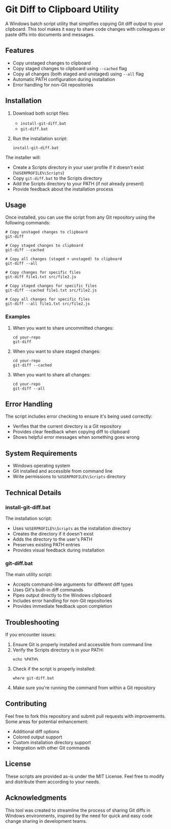 # Git Diff to Clipboard Utility

A Windows batch script utility that simplifies copying Git diff output to your clipboard. This tool
makes it easy to share code changes with colleagues or paste diffs into documents and messages.

## Features

- Copy unstaged changes to clipboard
- Copy staged changes to clipboard using `--cached` flag
- Copy all changes (both staged and unstaged) using `--all` flag
- Automatic PATH configuration during installation
- Error handling for non-Git repositories

## Installation

1. Download both script files:
    - `install-git-diff.bat`
    - `git-diff.bat`

2. Run the installation script:
   ```batch
   install-git-diff.bat
   ```

The installer will:

- Create a Scripts directory in your user profile if it doesn't exist (`%USERPROFILE%\Scripts`)
- Copy `git-diff.bat` to the Scripts directory
- Add the Scripts directory to your PATH (if not already present)
- Provide feedback about the installation process

## Usage

Once installed, you can use the script from any Git repository using the following commands:

```batch
# Copy unstaged changes to clipboard
git-diff

# Copy staged changes to clipboard
git-diff --cached

# Copy all changes (staged + unstaged) to clipboard
git-diff --all

# Copy changes for specific files
git-diff file1.txt src/file2.js

# Copy staged changes for specific files
git-diff --cached file1.txt src/file2.js

# Copy all changes for specific files
git-diff --all file1.txt src/file2.js
```

### Examples

1. When you want to share uncommitted changes:
   ```batch
   cd your-repo
   git-diff
   ```

2. When you want to share staged changes:
   ```batch
   cd your-repo
   git-diff --cached
   ```

3. When you want to share all changes:
   ```batch
   cd your-repo
   git-diff --all
   ```

## Error Handling

The script includes error checking to ensure it's being used correctly:

- Verifies that the current directory is a Git repository
- Provides clear feedback when copying diff to clipboard
- Shows helpful error messages when something goes wrong

## System Requirements

- Windows operating system
- Git installed and accessible from command line
- Write permissions to `%USERPROFILE%\Scripts` directory

## Technical Details

### install-git-diff.bat

The installation script:

- Uses `%USERPROFILE%\Scripts` as the installation directory
- Creates the directory if it doesn't exist
- Adds the directory to the user's PATH
- Preserves existing PATH entries
- Provides visual feedback during installation

### git-diff.bat

The main utility script:

- Accepts command-line arguments for different diff types
- Uses Git's built-in diff commands
- Pipes output directly to the Windows clipboard
- Includes error handling for non-Git repositories
- Provides immediate feedback upon completion

## Troubleshooting

If you encounter issues:

1. Ensure Git is properly installed and accessible from command line
2. Verify the Scripts directory is in your PATH:
   ```batch
   echo %PATH%
   ```
3. Check if the script is properly installed:
   ```batch
   where git-diff.bat
   ```
4. Make sure you're running the command from within a Git repository

## Contributing

Feel free to fork this repository and submit pull requests with improvements. Some areas for
potential enhancement:

- Additional diff options
- Colored output support
- Custom installation directory support
- Integration with other Git commands

## License

These scripts are provided as-is under the MIT License. Feel free to modify and distribute them
according to your needs.

## Acknowledgments

This tool was created to streamline the process of sharing Git diffs in Windows environments,
inspired by the need for quick and easy code change sharing in development teams.
